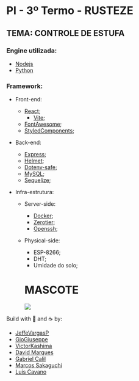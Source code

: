 # PI - 3º Termo - RUSTEZE

## TEMA: CONTROLE DE ESTUFA
### Engine utilizada:

- [Nodejs](https://nodejs.org/)
- [Python](https://python.org/)

### Framework:

- Front-end:
    - [React](https://https://reactjs.org/);
        - [Vite](https://vitejs.dev/);
    - [FontAwesome](https://fontawesome.com/);
    - [StyledComponents](https://styled-components.com/);

- Back-end:

    - [Express](https://expressjs.com/);
    - [Helmet](https://helmetjs.github.io/);
    - [Dotenv-safe](https://npmjs.com/package/dotenv-safe/);
    - [MySQL](https://mysql.com/);
    - [Sequelize](https://sequelize.org/);

- Infra-estrutura:

    - Server-side:

        - [Docker](https://docker.com/);
        - [Zerotier](https://zerotier.com/);
        - [Openssh](https://openssh.com);

    - Physical-side:

        - ESP-8266;
        - DHT;
        - Umidade do solo;


        # MASCOTE
        <img src="https://o.remove.bg/downloads/7cb6b88f-0b33-4d06-a3cb-12e1c8540560/1e953068bf8df78fa4547beebc79f881-removebg-preview.png">

Build with 💙 and ☕ by:

- [JeffeVargasP](https://github.com/JeffeVargasP/)
- [GioGiuseppe](https://github.com/giogiuseppe/)
- [VictorKashima](https://github.com/VictorKashima/)
- [David Marques](https://github.com/DavidMarqss)
- [Gabriel Calil](https://github.com/calil05)
- [Marcos Sakaguchi](https://github.com/Marcossakaguchi5)
- [Luis Cavano](https://github.com/luis-cavano/)